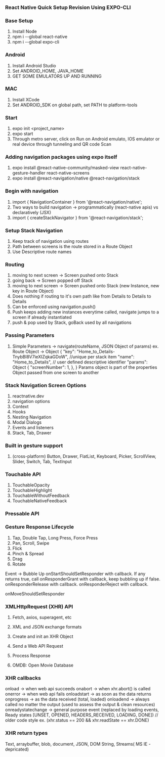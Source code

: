 ### React Native Quick Setup Revision Using EXPO-CLI

### Base Setup
1. Install Node
2. npm i --global react-native
3. npm i --global expo-cli

### Android
1. Install Android Studio
2. Set ANDROID_HOME, JAVA_HOME
3. GET SOME EMULATORS UP AND RUNNING

### MAC
1. Install XCode
2. Set ANDROID_SDK on global path, set PATH to platform-tools

### Start
1. expo init <project_name>
2. expo start
3. Through metro server, click on Run on Android emulato, IOS emulator or real device through tunneling and QR code Scan

### Adding navigation packages using expo itself
1. expo install @react-native-community/masked-view react-native-gesture-handler react-native-screens 
2. expo install @react-navigation/native @react-navigation/stack

### Begin with navigation
1. import { NavigationContainer } from '@react-navigation/native';
2. Two ways to build navigation -> programmatically (react-native apis) vs declaratively (JSX)
3. import { createStackNavigator } from '@react-navigation/stack';

### Setup Stack Navigation
1. Keep track of navigation using routes
2. Path between screens is the route stored in a Route Object
3. Use Descriptive route names


### Routing
1. moving to next screen -> Screen pushed onto Stack
2. going back -> Screen popped off Stack
3. moving to next screen -> Screen pushed onto Stack (new Instance, new key in Route Object)
4. Does nothing if routing to it's own path like from Details to Details to Details
5. Can be enforced using navigation.push()
6. Push keeps adding new instances everytime called, navigate jumps to a screen if already instantiated
7. push & pop used by Stack, goBack used by all navigations

### Passing Parameters
1. Simple Parameters -> navigate(routeName, JSON Object of params)
ex. Route Object -> Object {
  "key": "Home_to_Details-TnybBl8V7ieXIZqkaGDoW", //unique per stack item
  "name": "Home_to_Details", // user defined descriptive identifier
  "params": Object {
    "screenNumber": 1,
  },
}
Params object is part of the properties Object passed from one screen to another

### Stack Navigation Screen Options
1. reactnative.dev
2. navigation options
3. Context
4. Hooks
5. Nesting Navigation
6. Modal Dialogs
7. Events and listeners
8. Stack, Tab, Drawer

### Built in gesture support
1. (cross-platform) Button, Drawer, FlatList, Keyboard, Picker, ScrollView, Slider,
Switch, Tab, TextInput

### Touchable API
1. TouchableOpacity
2. TouchableHighlight
3. TouchableWithoutFeedback
4. TouchableNativeFeedback

### Pressable API

### Gesture Response Lifecycle
1. Tap, Double Tap, Long Press, Force Press
2. Pan, Scroll, Swipe
3. Flick
4. Pinch & Spread
5. Drag
6. Rotate

Event -> Bubble Up onStartShouldSetResponder with callback.
If any returns true, call onResponderGrant with callback,
keep bubbling up if false.
onResponderRelease with callback.
onResponderReject with callback.

onMoveShouldSetResponder


### XMLHttpRequest (XHR) API
1. Fetch, axios, superagent, etc
2. XML and JSON exchange formats

1. Create and init an XHR Object
2. Send a Web API Request
3. Process Response
4. OMDB: Open Movie Database

### XHR callbacks

onload -> when web api succeeds
onabort -> when xhr.abort() is called
onerror -> when web api fails
onloadstart -> as soon as the data returns
onprogress -> as the data received (total, loaded)
onloadend -> always called no matter the output (used to assess the output & clean resources)
onreadystatechange -> general purpose event
(replaced by loading events, Ready states [UNSET, OPENED, HEADERS_RECEIVED, LOADING, DONE]) // older code style
ex. (xhr.status == 200 && xhr.readState == xhr.DONE)

### XHR return types
Text, arraybuffer, blob, document, JSON, DOM String, Streams( MS IE - depricated)


